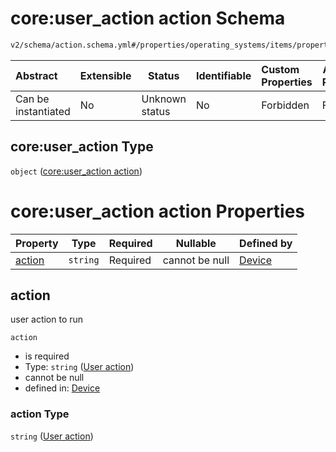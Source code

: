 # core:user_action action Schema

```txt
v2/schema/action.schema.yml#/properties/operating_systems/items/properties/steps/items/properties/actions/items/oneOf/2/properties/core:user_action
```




| Abstract            | Extensible | Status         | Identifiable | Custom Properties | Additional Properties | Access Restrictions | Defined In                                                           |
| :------------------ | ---------- | -------------- | ------------ | :---------------- | --------------------- | ------------------- | -------------------------------------------------------------------- |
| Can be instantiated | No         | Unknown status | No           | Forbidden         | Forbidden             | none                | [device.schema.json\*](../device.schema.json "open original schema") |

## core:user_action Type

`object` ([core:user_action action](device-properties-operating-systems-operating-system-properties-steps-step-properties-group-step-action-oneof-coreuser_action-action-properties-coreuser_action-action.md))

# core:user_action action Properties

| Property          | Type     | Required | Nullable       | Defined by                                                                                                                                                                                                                                                                                                                                                                         |
| :---------------- | -------- | -------- | -------------- | :--------------------------------------------------------------------------------------------------------------------------------------------------------------------------------------------------------------------------------------------------------------------------------------------------------------------------------------------------------------------------------- |
| [action](#action) | `string` | Required | cannot be null | [Device](device-properties-operating-systems-operating-system-properties-steps-step-properties-group-step-action-oneof-coreuser_action-action-properties-coreuser_action-action-properties-user-action.md "v2/schema/action.schema.yml#/properties/operating_systems/items/properties/steps/items/properties/actions/items/oneOf/2/properties/core:user_action/properties/action") |

## action

user action to run


`action`

-   is required
-   Type: `string` ([User action](device-properties-operating-systems-operating-system-properties-steps-step-properties-group-step-action-oneof-coreuser_action-action-properties-coreuser_action-action-properties-user-action.md))
-   cannot be null
-   defined in: [Device](device-properties-operating-systems-operating-system-properties-steps-step-properties-group-step-action-oneof-coreuser_action-action-properties-coreuser_action-action-properties-user-action.md "v2/schema/action.schema.yml#/properties/operating_systems/items/properties/steps/items/properties/actions/items/oneOf/2/properties/core:user_action/properties/action")

### action Type

`string` ([User action](device-properties-operating-systems-operating-system-properties-steps-step-properties-group-step-action-oneof-coreuser_action-action-properties-coreuser_action-action-properties-user-action.md))
